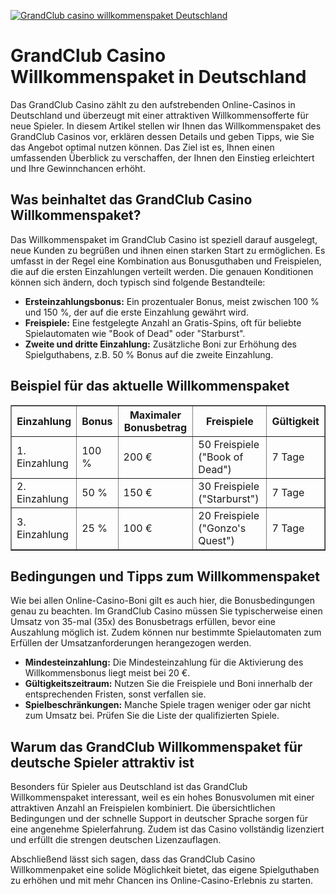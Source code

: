 [![GrandClub casino willkommenspaket Deutschland](https://123-caf.pages.dev/gitsignup.png)](https://vrmoo.ru/Bt82HjjY)

<h1>GrandClub Casino Willkommenspaket in Deutschland</h1> <p>Das GrandClub Casino zählt zu den aufstrebenden Online-Casinos in Deutschland und überzeugt mit einer attraktiven Willkommensofferte für neue Spieler. In diesem Artikel stellen wir Ihnen das Willkommenspaket des GrandClub Casinos vor, erklären dessen Details und geben Tipps, wie Sie das Angebot optimal nutzen können. Das Ziel ist es, Ihnen einen umfassenden Überblick zu verschaffen, der Ihnen den Einstieg erleichtert und Ihre Gewinnchancen erhöht.</p>  <h2>Was beinhaltet das GrandClub Casino Willkommenspaket?</h2> <p>Das Willkommenspaket im GrandClub Casino ist speziell darauf ausgelegt, neue Kunden zu begrüßen und ihnen einen starken Start zu ermöglichen. Es umfasst in der Regel eine Kombination aus Bonusguthaben und Freispielen, die auf die ersten Einzahlungen verteilt werden. Die genauen Konditionen können sich ändern, doch typisch sind folgende Bestandteile:</p>  <ul>   <li><strong>Ersteinzahlungsbonus:</strong> Ein prozentualer Bonus, meist zwischen 100 % und 150 %, der auf die erste Einzahlung gewährt wird.</li>   <li><strong>Freispiele:</strong> Eine festgelegte Anzahl an Gratis-Spins, oft für beliebte Spielautomaten wie "Book of Dead" oder "Starburst".</li>   <li><strong>Zweite und dritte Einzahlung:</strong> Zusätzliche Boni zur Erhöhung des Spielguthabens, z.B. 50 % Bonus auf die zweite Einzahlung.</li> </ul>  <h2>Beispiel für das aktuelle Willkommenspaket</h2> <table border="1" cellpadding="8" cellspacing="0">   <thead>     <tr>       <th>Einzahlung</th>       <th>Bonus</th>       <th>Maximaler Bonusbetrag</th>       <th>Freispiele</th>       <th>Gültigkeit</th>     </tr>   </thead>   <tbody>     <tr>       <td>1. Einzahlung</td>       <td>100 %</td>       <td>200 €</td>       <td>50 Freispiele ("Book of Dead")</td>       <td>7 Tage</td>     </tr>     <tr>       <td>2. Einzahlung</td>       <td>50 %</td>       <td>150 €</td>       <td>30 Freispiele ("Starburst")</td>       <td>7 Tage</td>     </tr>     <tr>       <td>3. Einzahlung</td>       <td>25 %</td>       <td>100 €</td>       <td>20 Freispiele ("Gonzo's Quest")</td>       <td>7 Tage</td>     </tr>   </tbody> </table>  <h2>Bedingungen und Tipps zum Willkommenspaket</h2> <p>Wie bei allen Online-Casino-Boni gilt es auch hier, die Bonusbedingungen genau zu beachten. Im GrandClub Casino müssen Sie typischerweise einen Umsatz von 35-mal (35x) des Bonusbetrags erfüllen, bevor eine Auszahlung möglich ist. Zudem können nur bestimmte Spielautomaten zum Erfüllen der Umsatzanforderungen herangezogen werden.</p>  <ul>   <li><strong>Mindesteinzahlung:</strong> Die Mindesteinzahlung für die Aktivierung des Willkommensbonus liegt meist bei 20 €.</li>   <li><strong>Gültigkeitszeitraum:</strong> Nutzen Sie die Freispiele und Boni innerhalb der entsprechenden Fristen, sonst verfallen sie.</li>   <li><strong>Spielbeschränkungen:</strong> Manche Spiele tragen weniger oder gar nicht zum Umsatz bei. Prüfen Sie die Liste der qualifizierten Spiele.</li> </ul>  <h2>Warum das GrandClub Willkommenspaket für deutsche Spieler attraktiv ist</h2> <p>Besonders für Spieler aus Deutschland ist das GrandClub Willkommenspaket interessant, weil es ein hohes Bonusvolumen mit einer attraktiven Anzahl an Freispielen kombiniert. Die übersichtlichen Bedingungen und der schnelle Support in deutscher Sprache sorgen für eine angenehme Spielerfahrung. Zudem ist das Casino vollständig lizenziert und erfüllt die strengen deutschen Lizenzauflagen.</p>  <p>Abschließend lässt sich sagen, dass das GrandClub Casino Willkommenpaket eine solide Möglichkeit bietet, das eigene Spielguthaben zu erhöhen und mit mehr Chancen ins Online-Casino-Erlebnis zu starten.</p>